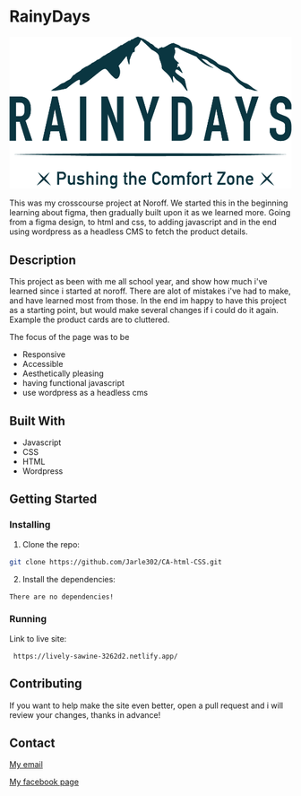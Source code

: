 # RainyDays

![image](./images/RainyDays_Logo.png)

This was my crosscourse project at Noroff. We started this in the beginning learning about figma, then gradually built upon it as we learned more. Going from a figma design, to html and css, to adding javascript and in the end using wordpress as a headless CMS to fetch the product details.

## Description

This project as been with me all school year, and show how much i've learned since i started at noroff. There are alot of mistakes i've had to make, and have learned most from those. In the end im happy to have this project as a starting point, but would make several changes if i could do it again. Example the product cards are to cluttered.

The focus of the page was to be

- Responsive
- Accessible
- Aesthetically pleasing
- having functional javascript
- use wordpress as a headless cms

## Built With

- Javascript
- CSS
- HTML
- Wordpress

## Getting Started

### Installing

1. Clone the repo:

```bash
git clone https://github.com/Jarle302/CA-html-CSS.git
```

2. Install the dependencies:

```
There are no dependencies!
```

### Running

Link to live site:

```
 https://lively-sawine-3262d2.netlify.app/
```

## Contributing

If you want to help make the site even better, open a pull request and i will review your changes, thanks in advance!

## Contact

[My email](mailto:jarlehtollaksen2@live.no)

[My facebook page](https://www.facebook.com/jarle.tollaksen.3/)
